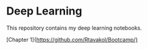 # Deep Learning

This repository contains my deep learning notebooks. 

[Chapter 1]{https://github.com/Rtavakol/Bootcamp/}

 
